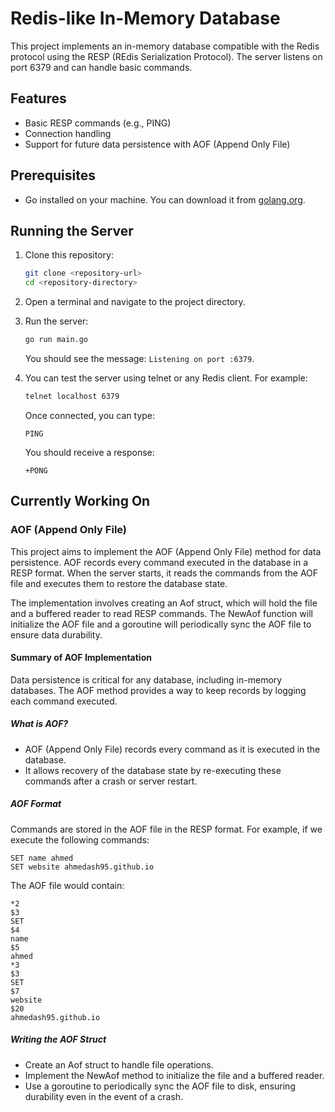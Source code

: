 # Redis-like In-Memory Database

This project implements an in-memory database compatible with the Redis protocol using the RESP (REdis Serialization Protocol). The server listens on port 6379 and can handle basic commands.

## Features

- Basic RESP commands (e.g., PING)
- Connection handling
- Support for future data persistence with AOF (Append Only File)

## Prerequisites

- Go installed on your machine. You can download it from [golang.org](https://golang.org/dl/).

## Running the Server

1. Clone this repository:

   ```bash
   git clone <repository-url>
   cd <repository-directory>
   ```

2. Open a terminal and navigate to the project directory.

3. Run the server:

   ```bash
   go run main.go
   ```

   You should see the message: `Listening on port :6379`.

4. You can test the server using telnet or any Redis client. For example:

   ```bash
   telnet localhost 6379
   ```

   Once connected, you can type:

   ```
   PING
   ```

   You should receive a response:

   ```
   +PONG
   ```

## Currently Working On

### AOF (Append Only File)

This project aims to implement the AOF (Append Only File) method for data persistence. AOF records every command executed in the database in a RESP format. When the server starts, it reads the commands from the AOF file and executes them to restore the database state.

The implementation involves creating an Aof struct, which will hold the file and a buffered reader to read RESP commands. The NewAof function will initialize the AOF file and a goroutine will periodically sync the AOF file to ensure data durability.

#### Summary of AOF Implementation

Data persistence is critical for any database, including in-memory databases. The AOF method provides a way to keep records by logging each command executed.

##### What is AOF?
- AOF (Append Only File) records every command as it is executed in the database.
- It allows recovery of the database state by re-executing these commands after a crash or server restart.

##### AOF Format
Commands are stored in the AOF file in the RESP format. For example, if we execute the following commands:

```
SET name ahmed
SET website ahmedash95.github.io
```

The AOF file would contain:

```
*2
$3
SET
$4
name
$5
ahmed
*3
$3
SET
$7
website
$20
ahmedash95.github.io
```

##### Writing the AOF Struct
- Create an Aof struct to handle file operations.
- Implement the NewAof method to initialize the file and a buffered reader.
- Use a goroutine to periodically sync the AOF file to disk, ensuring durability even in the event of a crash.
